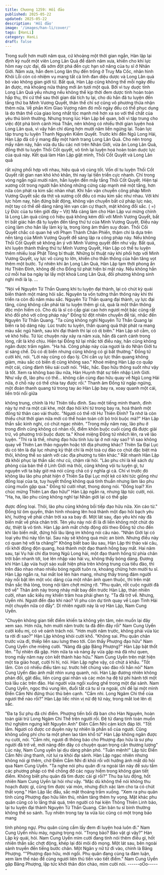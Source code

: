 ```yaml
---
title: Chương 1259: Hồi đảo
published: 2025-05-22
updated: 2025-05-22
description: 'Hồi đảo'
image: '/images/han-li/cover/'
tags: [HanLi]
category: HanLi
draft: false
---
```


Trong suốt hơn mười năm qua, cứ khoảng một thời gian ngắn,
Hàn lập lại định kỳ nuốt một viên Long Lân Quả để dành năm
xưa, khiến cho khí lực hôm nay cực đại, đã sớm đột phá đến cực
hạn sở năng của tu sĩ ở Nhân Giới.
Năm xưa, hắn đem Long lân thụ đến trồng ở Truỵ Ma Cốc, nhân
hình Khôi Lỗi còn có nhiệm vụ mang tất cả linh đan diệu dược và
Long Lân quả bỏ vào không gian giới tử.
Bất quá, Hàn Lập cũng không thể mỗi ngày đều ăn được, mà
khoảng nửa tháng mới ăn tươi một quả. Bởi vì tuy duợc tính Long
Lân Quả yếu nhưng nếu không thể kịp thời đem dược tính hoàn
toàn hấp thụ, thì cứ thế sau thời gian dài tích tụ lại, cho dù hắn đã
tu luyện đến tầng thứ ba Minh Vương Quyết, thân thể chỉ sợ cũng
vô phương thừa nhận thêm nữa.
Về phần Kim Giao Vương năm đó mỗi ngày đều có thể phục dụng
là do thân thể của giao long nhất tộc mạnh mẽ hơn xa so với thể
chất của yêu thú bình thường.
Nhưng trong lúc Hàn Lập bế quan, bởi vì tập trung cho việc đột
phá bình cảnh Hoá Thần, nên không có nhiều thời gian luyện hoá
Long Lân quả, vì vậy hắn chỉ dùng hơn mười năm liền ngừng lại.
Toàn lực tập trung tu luyện Thanh Nguyên Kiếm Quyết.
Trước khi đến Ngũ Long Hải, Hàn Lập đã cố ý mang đầy một
hành trang Long Lân Quả.
Cho nên trong mấy năm này, hắn vừa du tẩu các nơi trên Nhân
Giới, vừa ăn Long Lân Quả, đồng thời tu luyện Thối Cốt quyết, vô
tình lại luyện hoá hoàn toàn duợc lực của quả này.
Kết quả làm Hàn Lập giật mình, Thối Cốt Quyết và Long Lân quả

rất xứng phối hợp với nhau, hiệu quả vô cùng tốt. Vốn dĩ tu luyện
Thối Cốt Quyết rất gian nan khó khó khăn, thì nay lại tiến triển
cực nhanh. Chỉ trong vòng ngắn ngủi mười năm, hắn luyện đến
mấy tầng Thối Cốt Quyết.
Hiện tại xương cốt trong người hắn không những cứng cáp mạnh
mẽ một tầng, hơn nữa còn phát ra kim sắc nhàn nhạt. Khi hắn
vận chuyển công pháp Minh Vương Quyết sắc da thịt và xương
cốt đều có màu kim sắc như nhau.
Với khí lực hôm nay, hắn đứng bất động, không vận chuyển bất
cứ pháp lực nào, một tay có thể dễ dàng nâng lên vạn cân cự
thạch, mặt không đổi sắc.
( =) Lý Đức của tu tiên giới đây – Vịt)
Mà càng làm cho Hàn Lập vui mừng chính là Long Lân quả cũng
có hiệu quả không kém đối với Minh Vương Quyết, bất tri bất giác
hắn đã tu luyện đến tấng thứ tư của Minh Vương Quyết.
Điều này cũng làm cho hắn lấy làm kỳ lạ, trong lòng âm thầm suy
đoán. Thối Cối Quyết chắc có quan hệ với Phạm Thánh Chân
Phiến, thậm chí là dựa trên nền tảng của Minh Vương Quyết để
sáng lập ra công pháp này.
Nếu không Thối Cốt Quyết sẽ không ăn ý với Minh Vương quyết
đến như vậy.
Bất quá, khi luyện thành thầng thứ tư Minh Vương Quyết, Hàn
Lập có thể tu luyện thêm nhiều loại Phật Tông bí thuật. Những bí
thuật này khi phối hợp với Minh Vương Quyết, uy lực vô cùng to
lớn, khiến cho thần thông của hắn tăng vọt thêm một bước.
Tự nhiên khi ăn Long Lân Quả, Hàn Lập tạm thời phong ấn Hư
Thiên Đỉnh, không để cho Đồng tử phát hiện bí mật này.
Nếu không hắn cứ mỗi hai ba ngày lại lấy một khoả Long Lân
Quả, đối phương không sinh nghi mới là lạ.
…

"Nói về Nguyên Từ Thần Quang khi tu luyện đại thành, lại có chút
kỳ quái biến thành một mảng hôi sắc. Nguyên ta vốn tưởng thần
thông này khi thi triển ra còn đủ năm màu sắc. Nguyên Từ Thần
quang đại thành, uy lực đại tăng, cũng không cần phải tái tu luyện
thêm gì cả, quả là một thần thông độc môn hiếm có. Cho dù là sĩ
có cấp giai cao hơn ngươi một bậc cũng rất khó đối phó với công
pháp này"
Đồng tử đột nhiên chuyển đề tài, nhắc đến Nguyên Từ Thần
Quang.
"Ta cũng không nghĩ Nguyên Từ Thần Quang lại biến ra bộ dáng
này. Lúc trước tu luyện, thần quang quả thật phát ra mang màu
sắc ngũ hành, sau khi đại thành thì lại có dị biến."
Hàn Lập sờ cằm, có vẻ khó hiểu.
Từ lúc chuyện này xảy ra năm xưa, hắn đã canh cánh trong lòng,
rất là khó chịu. Hiện tại Đồng tử lại nhắc tới điều này, hắn cũng
không ngăn được trầm ngâm.
"Ha hả. Công pháp này của ngươi là do Nhân Giới tu sĩ sáng chế.
Dù có dị biến nhưng cũng không có gì bất thường."
Đồng tử cười khì, nói.
"Lời này cũng có đạo lý. Chỉ cần uy lực thần quang không giảm,
màu sắc có biến dị cũng không sao."
Khoé miệng Hàn Lập co quắp một cái, cũng đành tiêu sái cuời
nói.
"Hắc, hắc. Đạo hữu thông suốt như vậy là tốt. Xem ra không bao
lâu nữa, Hàn Huynh thật sự tiến nhập Linh Giới. Như vầy đi, lão
phu có thể… không cần cùng đạo hữu quay về Ngũ Long Hải
nữa, ở chỗ này có thể chia tay được rồi."
Thanh âm Đồng tử ngập ngừng, một đoàn thanh quang từ trong
tay áo Hàn Lập bay ra, xoay quanh một cái, liền trôi nổi giữa

không trung, chính là Hư Thiên tiểu đỉnh.
Sau một tiếng minh thanh, đỉnh này tự mở ra một cái khe, một
đạo hôi khí từ trong bay ra, hoá thành một đồng tử thân cao vài
thước.
"Ngươi có thể rời Hư Thiên Đỉnh? Ta nhớ là còn thiếu chút thời
gian nữa mới có thể hoàn toàn cởi bỏ trói buộc mà?"
Hàn Lập thần sắc kinh nghi, có chút ngạc nhiên.
"Trong mấy năm nay, lão phu ở trong đỉnh cũng không có nhàn
rỗi, điểm khốn buộc cuối cùng đã được giải trừ, vô phương trói
buộc được ta."
Khoé miệng Đồng tử nhếch lên, ra vẽ lão luyện.
"Thì ra là thế, nhưng đạo hữu tính lưu lại ở nơi này sao? Vì sao
không quay về Thiên Lan thảo nguyên hoặc tới địa phương khác?
Thiên Sa Đại Lục dù có tên là đại lục nhưng kỳ thật chỉ là một toà
cự đảo co chút đặc biệt mà thôi, không thể so sánh với các địa
phương tu tiên khác."
Rất nhanh Hàn Lập đã khôi phục lại thần sắc như cũ, chậm rãi
hỏi.
"Lão phu chỉ là kế sách dự phòng của bản thể ở Linh Giới mà thôi,
cũng không vội tu luyện gì, tư nguyên với ta bây giờ mà nói cũng
chả có ý nghĩa gì cả. Chỉ vì trước đó không lâu lão phu phát hiện
ở Thiên Sa Đại Lục một kẻ có khí tức giống như đồng loại của ta,
tuy huyết thống không quá tinh thuần nhưng làm lão phu cũng
muốn gặp qua."
Đồng tử cười nhạt, thong dong nói.
"Đồng loại? Xin chúc mừng Thiên Lan đạo hữu!"
Hàn Lập ngẩn ra, nhưng lập tức cười, nói.
"Ha, ha, lão phu cũng không nghĩ tại Nhân giới lại có thể gặp

được đồng loại. Thôi, lão phu cũng không bồi tiếp đạo hữu nữa.
Xin cáo từ."
Đồng tử ôm quyền, thân hình nhoáng lên hoá thành một đạo hôi
bạch yêu khí, hướng về phái chân trời xa xa bay đi.
Một lát sau, đạo yêu khí này đã biến mất về phía chân trời.
Tên yêu này nói đi là đi liền không một chút do dự, thiệt là vô tình.
Hàn Lập ánh mắt chớp động dõi theo Đồng tử cho đến khi lão
biến mất, đứng hồi lâu lặng im không nói câu nào.
"Nhân Giới lại có loại yêu thú này tồn tại. Sau này sẽ không quá
mức an bình. Nhưng điều này có quan hệ với ta chăng?"
Không biết bao lâu sau, Hàn Lập thì thào vài câu, rồi khởi động
độn quang, hoá thành một đạo thanh hồng bay mất.
Hai năm sau, tại Vụ hải chi địa trong Ngũ Long hải, một đạo thanh
hồng từ phía chân trời bắn nhanh tới, loé lên nhập vào hải vụ,
không thấy bóng dáng.
Đương khi Hàn Lập vừa huýt sáo xuất hiện phía trên không trung
của tiểu đảo, thì trên đảo nhao nhao nhiều bóng người tuôn ra,
khoảng chừng hơn mười tu sĩ.
Hàn Lập ngẩn ra, hai mắt loé lên hàn mang, nhưng thấy trong
đám người này nổi bật lên một vóc dáng của một nhân ảnh quen
thuộc, thì trên mặt thần sắc thả lỏng, trong nội tâm chợt mừng rỡ.
"Phu quân, rốt cuộc người đã trở về"
Thân ảnh này trong nháy mắt bay đến trước Hàn Lập, thản nhiên
cười, nhan sắc kiều mỵ khiến trăm hoa phải ghen tỵ.
"Ta đã trở về. Nhưng, Uyển nhi. Ngươi đến đảo khi nào? Vi phu
còn dự tính quay về Loạn Tinh Hải một chuyến nữa cơ đấy".
Dĩ nhiên người này là vợ Hàn Lập, Nam Cung Uyển.

"Chuyện không gian tiết điểm khiến ta không yên tâm, nên muốn
lại đây xem sao. Hơn nữa, hơn mười năm trước ta đã đến đây rồi"
Nam Cung Uyển cười kiều mị, có vẻ oánh trách nói.
"Hơn mười năm trước, không phải vừa lúc ta rời đi sao?"
Hàn Lập không khỏi cười khổ.
"Không sai. Phu quân chân trước vừa đi, thiếp liền sau lưng theo
tới. Còn thấy Phượng đạo hữu"
Nam Cung Uyển che miệng cười.
"Nàng đã gặp Băng Phượng?"
Hàn Lập bật thốt lên.
"Tự nhiên đã gặp. Hơn nữa ta và nàng ấy vừa gặp mà đã như
quen, trong mấy năm nay còn kết thành hảo hữu."
Nam Cung Uyển trên mặt hiện một tia giảo hoạt, cười hì hì, nói.
Hàn Lập nghe vậy, có chút á khẩu.
"Tốt lắm. Còn có nhiều điều tâm sự. trước hết chúng vào đảo rồi
hẳn nói" Nam Cung Uyển đảo ánh mắt nhìn xung quanh, nói.
Hàn Lập đương nhiên không phản đối, gật đầu, liền cùng giai
nhân và các môn hạ đệ tử phi hành tới một toà lầu các trên đảo.
Hai người vừa ngồi xuống ghế trong một đại sảnh. Nam Cung
Uyển, ngọc thủ vung lên, đuổi tất cả tu sĩ ra ngoài, chỉ để lại một
mình Điền Cầm Nhi đứng thúc thủ bên cạnh.
"Cầm nhi. Long Ngâm Chi thể của ngươi thế nào rồi?"
Hàn Lập liếc nhìn vị nữ đệ tử này, trong mắt loé lên dị sắc.

"Đa tạ Sư phụ đã chỉ điểm. Phượng tiền bối đã ban cho Hàn
Nguyên, hoàn toàn giải trừ Long Ngâm Chi Thể trên người rồi. Đệ
tử đang tính toán muốn thử nghịêm ngưng kết Nguyên Anh"
Điền Cầm Nhi cảm kích đáp lời.
"Tốt lắm. Ngươi có được cơ duyên này tự nhiên là phần số của
ngươi. Cũng không uổng phí cho ta một phen lao tâm khổ tứ"
Hàn Lập không ngăn được nụ cười, nói.
"Cầm nhi, ngươi đi thông báo cho Phượng đạo hữu là sư phụ
người đã trở về, mời nàng đến đây có chuyện quan trọng cần
thương lượng"
Lúc này, Nam Cung uyển lại dịu dàng phân phó.
"Tuân mệnh!"
Lập tức Điền Cầm Nhi ứng thanh, rút lui ra khỏi đại sảnh.
Hàn Lập ngạc nhiên nhưng không nói gì thêm, chờ Điềm Cầm
Nhi đi khỏi rồi với hướng ánh mắt dò hỏi qua Nam Cung Uyển.
"Ta nghe nói phu quân đi ra ngoài lần này để sưu tầm các phương
pháp có thể chống đỡ các nguy hiểm trong không gian tiết điểm.
Không biết phu quân đã tìm được cái gì rồi?"
Thu ba lưu động, hốt nhiên Nam Cung Uyển lại hỏi như vậy.
"Mặc dù không thể nói không thu hoạch được gì, cũng tìm được
vài món, nhưng đích xác làm cho ta có chút thất vọng."
Hàn Lập lắc đầu, sắc mặt thoáng trầm xuống.
"Xem ra phu quân tính cùng Phượng đạo hữu liên thủ, nhằm tăng
thêm hy vọng. Mặt khác phu quân cũng có lo lắng thái quá, trên
người có hai kiện Thông Thiên Linh bảo, lại tu luyện đại thành
Nguyên Từ Thần Quang. Căn bản tu sĩ bình thường không thể so
sánh. Tuy nhiên trong tay ta vừa lúc cũng có một trọng bảo mang

tính phòng ngự. Phu quân cũng cầm lấy đem đi luyện hoá luôn
đi."
Nam Cung Uyển nhíu mày, ngưng trọng nói.
"Trọng bảo? Bảo vật gì vậy?"
Hàn Lập kỳ quái, hỏi.
Nam Cung Uyển mỉm cười đang tính nói thêm điều gì, hốt nhiên
thần sắc chợt động, khép lại đôi môi đỏ mọng.
Một lát sau, bên ngoài sảnh truyền đến tiếng bước chân. Một
Ngân y nữ tử đi vào, chính là Băng Phượng.
""Phượng đạo hữu, mời ngồi. Phu quân đang cùng ta đàm luận,
xem làm thế nào để cùng ngươi liên thủ tiến vào tiết điểm."
Nam Cung Uyển gặp Băng Phượng, lập tức khởi thân đón chào,
mỉm cười nói.
------oOo------
